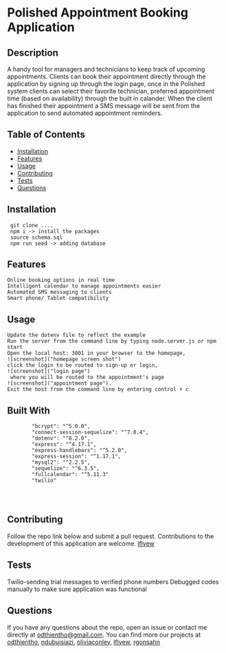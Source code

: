 # Polished Appointment Booking Application

## Description 
A handy tool for managers and technicians to keep track of upcoming appointments. Clients can book their appointment directly through the application by signing up through the login page, once in the Polished system clients can select their favorite technician, preferred appointment time (based on availability) through the built in calander. When the client has finished their appointment a SMS message will be sent from the application to send automated appointment reminders. 

  ## Table of Contents
  - [Installation](#installation)
  - [Features](#features)
  - [Usage](#usage)
  - [Contributing](#contributing)
  - [Tests](#tests)
  - [Questions](#questions)

## Installation
  ```
   git clone ....
   npm i -> install the packages
   source schema.sql
   npm run seed -> adding database
  ``` 

  
## Features 
```
Online booking options in real time
Intelligent calendar to manage appointments easier
Automated SMS messaging to clients 
Smart phone/ Tablet compatibility
```
  
## Usage 
```
Update the dotenv file to reflect the example 
Run the server from the command line by typing node.server.js or npm start
Open the local host: 3001 in your browser to the homepage,
![screenshot]("homepage screen shot")
click the login to be routed to sign-up or login,
![screenshot]("login page")
 where you will be routed to the appointment's page
![screenshot]("appointment page"). 
Exit the host from the command line by entering control + c

```



## Built With
```
        "bcrypt": "^5.0.0",
        "connect-session-sequelize": "^7.0.4",
        "dotenv": "^8.2.0",
        "express": "^4.17.1",
        "express-handlebars": "^5.2.0",
        "express-session": "^1.17.1",
        "mysql2": "^2.2.5",
        "sequelize": "^6.3.5",
        "fullcalendar": "^5.11.3"
        "twilio"




```

## Contributing
Follow the repo link below and submit a pull request. Contributions to the development of this application are welcome. 
[lflyew](https://github.com/lflyew/Polished) 

## Tests 
Twilio-sending trial messages to verified phone numbers 
Debugged codes manually to make sure application was functional 

## Questions
If you have any questions about the repo, open an issue or contact me directly at odthientho@gmail.com. You can find more our projects at [odthientho](https://github.com/odthientho/), 
[ndubuisiazi](https://github.com/ndubuisiazi), [oliviaconley](https://github.com/oliviaconley),
[lflyew](https://github.com/lflyew), [rgonsahn](https://github.com/rgonsahn)

